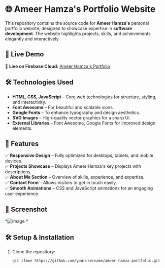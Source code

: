 # 🌐 Ameer Hamza's Portfolio Website  

This repository contains the source code for **Ameer Hamza's** personal portfolio website, designed to showcase expertise in **software development**. The website highlights projects, skills, and achievements elegantly and interactively.  

## **🚀 Live Demo**  
🔗 **Live on Firebase Cloud:** [Ameer Hamza's Portfolio](https://ameerhumza.web.app/)  

## **🛠️ Technologies Used**  
- **HTML, CSS, JavaScript** – Core web technologies for structure, styling, and interactivity.  
- **Font Awesome** – For beautiful and scalable icons.  
- **Google Fonts** – To enhance typography and design aesthetics.  
- **SVG Images** – High-quality vector graphics for a sharp UI.  
- **External Libraries** – Font Awesome, Google Fonts for improved design elements.  

## **📌 Features**  
✅ **Responsive Design** – Fully optimized for desktops, tablets, and mobile devices.  
✅ **Projects Showcase** – Displays Ameer Hamza's key projects with descriptions.  
✅ **About Me Section** – Overview of skills, experience, and expertise.  
✅ **Contact Form** – Allows visitors to get in touch easily.  
✅ **Smooth Animations** – CSS and JavaScript animations for an engaging user experience.  

## **📸 Screenshot**  
*![image](https://github.com/user-attachments/assets/1b65a2d5-4177-4ca5-925a-601a0d093885)
*  

## **🛠️ Setup & Installation**  
1. Clone the repository:  
   ```bash
   git clone https://github.com/yourusername/ameer-hamza-portfolio.git
